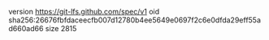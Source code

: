 version https://git-lfs.github.com/spec/v1
oid sha256:26676fbfdaceecfb007d12780b4ee5649e0697f2c6e0dfda29eff55ad660ad66
size 2815
